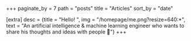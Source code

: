 +++
paginate_by = 7
path = "posts"
title = "Articles"
sort_by = "date"

[extra]
desc = {title = "Hello! ", img = "/homepage/me.png?resize=640:*", text = "An artificial intelligence & machine learning engineer who wants to share his thoughts and ideas with people 🚀"}
+++
